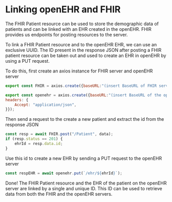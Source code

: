 # Linking openEHR and FHIR

The FHIR Patient resource can be used to store the demographic data of patients and can be linked with an EHR created in the openEHR. FHIR provides us endpoints for posting resources to the server.

To link a FHIR Patient resource and to the openEHR EHR, we can use an exclusive UUID. The ID present in the response JSON after posting a FHIR patient resource can be taken out and used to create an EHR in openEHR by using a PUT request.

To do this, first create an axios instance for FHIR server and openEHR server

```javascript
export const FHIR = axios.create({baseURL:"(insert BaseURL of FHIR server)"});
```

```javascript
export const openehr = axios.create({baseURL:"(insert BaseURL of the openEHR server)",
headers: {
    Accept: "application/json",
}});
```

Then send a request to the create a new patient  and extract the id from the response JSON

```javascript
const resp = await FHIR.post("/Patient", data);
if (resp.status == 201) {
    ehrId = resp.data.id;
}
```

Use this id to create a new EHR by sending a PUT request to the openEHR server

```javascript
const respEHR = await openehr.put(`/ehr/${ehrId}`);
```

Done! The FHIR Patient resource and the EHR of the patient on the openEHR server are linked by a single and unique ID. This ID can be used to retrieve data from both the FHIR and the openEHR servers.
